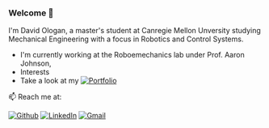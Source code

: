 ### Welcome 👋
<p> I'm David Ologan, a master's student at Canregie Mellon Unversity studying Mechanical Engineering with a focus in Robotics and Control Systems.</p>
<ul>
  <li> I'm currently working at the Roboemechanics lab under Prof. Aaron Johnson, </li>
  <li> Interests </li>
  <li> Take a look at my <a href="https://ologandavid.github.io"> <img alt="Portfolio" src=https://img.shields.io/badge/any_text-you_like-blue /> </a></li>
</ul>

<p> 📫 Reach me at: </p>
<p><a href="https://github.com/ologandavid" target="_blank"><img alt="Github" src="https://img.shields.io/badge/GitHub-%2312100E.svg?&style=for-the-badge&logo=Github&logoColor=white" /></a>  <a href="https://www.linkedin.com/in/dologan/" target="_blank"><img alt="LinkedIn"src="https://img.shields.io/badge/linkedin-%230077B5.svg?&style=for-the-badge&logo=linkedin&logoColor=white"/></a>   <a href="mailto:dologan@andrew.cmu.edu" target="_blank"><img alt="Gmail" src="https://img.shields.io/badge/Gmail-D14836?style=for-the-badge&logo=gmail&logoColor=white" /></a> 
<!--
**ologandavid/ologandavid** is a ✨ _special_ ✨ repository because its `README.md` (this file) appears on your GitHub profile.
Here are some ideas to get you started:

- 🔭 I’m currently working on ...
- 🌱 I’m currently learning ...
- 👯 I’m looking to collaborate on ...
- 🤔 I’m looking for help with ...
- 💬 Ask me about ...
- 📫 How to reach me: ...
- 😄 Pronouns: ...
- ⚡ Fun fact: ...
-->
